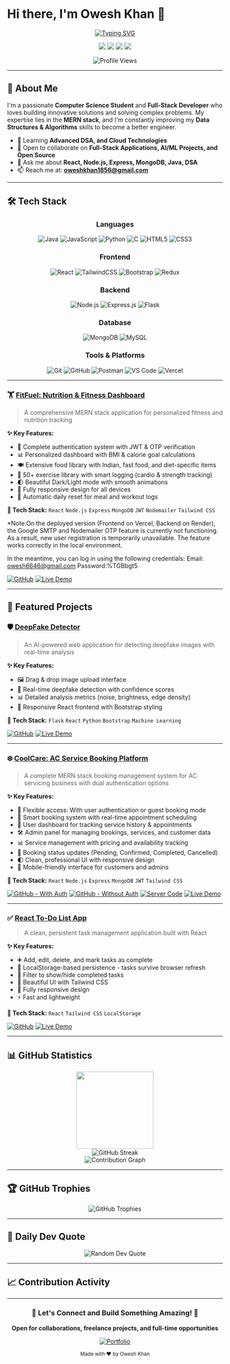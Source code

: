 # Hi there, I'm Owesh Khan 👋

<div align="center">
  
  [![Typing SVG](https://readme-typing-svg.herokuapp.com?font=Fira+Code&weight=600&size=28&pause=1000&color=3B82F6&center=true&vCenter=true&width=600&lines=B.Tech+Computer+Science+Student;MERN+Stack+Developer;DSA+Enthusiast;Full+Stack+Web+Developer)](https://git.io/typing-svg)
  
  <p>
    <a href="mailto:oweshkhan1856@gmail.com"><img src="https://img.shields.io/badge/Email-D14836?style=for-the-badge&logo=gmail&logoColor=white"/></a>
    <a href="https://linkedin.com/in/owesh-khan"><img src="https://img.shields.io/badge/LinkedIn-0077B5?style=for-the-badge&logo=linkedin&logoColor=white"/></a>
    <a href="https://owesh74.github.io/owesh/"><img src="https://img.shields.io/badge/Portfolio-000000?style=for-the-badge&logo=vercel&logoColor=white"/></a>
    <a href="https://github.com/owesh74"><img src="https://img.shields.io/badge/GitHub-100000?style=for-the-badge&logo=github&logoColor=white"/></a>
  </p>
  
  ![Profile Views](https://komarev.com/ghpvc/?username=owesh74&color=blueviolet&style=for-the-badge)
  
</div>

---

## 🚀 About Me

I'm a passionate **Computer Science Student** and **Full-Stack Developer** who loves building innovative solutions and solving complex problems. My expertise lies in the **MERN stack**, and I'm constantly improving my **Data Structures & Algorithms** skills to become a better engineer.

- 🌱 Learning **Advanced DSA, and Cloud Technologies**
- 👯 Open to collaborate on **Full-Stack Applications, AI/ML Projects, and Open Source**
- 💬 Ask me about **React, Node.js, Express, MongoDB, Java, DSA**
- 📫 Reach me at: **oweshkhan1856@gmail.com**

---

## 🛠️ Tech Stack

<div align="center">

### Languages
![Java](https://img.shields.io/badge/Java-ED8B00?style=for-the-badge&logo=openjdk&logoColor=white)
![JavaScript](https://img.shields.io/badge/JavaScript-F7DF1E?style=for-the-badge&logo=javascript&logoColor=black)
![Python](https://img.shields.io/badge/Python-3776AB?style=for-the-badge&logo=python&logoColor=white)
![C](https://img.shields.io/badge/C-00599C?style=for-the-badge&logo=c&logoColor=white)
![HTML5](https://img.shields.io/badge/HTML5-E34F26?style=for-the-badge&logo=html5&logoColor=white)
![CSS3](https://img.shields.io/badge/CSS3-1572B6?style=for-the-badge&logo=css3&logoColor=white)

### Frontend
![React](https://img.shields.io/badge/React-20232A?style=for-the-badge&logo=react&logoColor=61DAFB)
![TailwindCSS](https://img.shields.io/badge/Tailwind_CSS-38B2AC?style=for-the-badge&logo=tailwind-css&logoColor=white)
![Bootstrap](https://img.shields.io/badge/Bootstrap-563D7C?style=for-the-badge&logo=bootstrap&logoColor=white)
![Redux](https://img.shields.io/badge/Redux-593D88?style=for-the-badge&logo=redux&logoColor=white)

### Backend
![Node.js](https://img.shields.io/badge/Node.js-43853D?style=for-the-badge&logo=node.js&logoColor=white)
![Express.js](https://img.shields.io/badge/Express.js-404D59?style=for-the-badge&logo=express&logoColor=white)
![Flask](https://img.shields.io/badge/Flask-000000?style=for-the-badge&logo=flask&logoColor=white)

### Database
![MongoDB](https://img.shields.io/badge/MongoDB-4EA94B?style=for-the-badge&logo=mongodb&logoColor=white)
![MySQL](https://img.shields.io/badge/MySQL-005C84?style=for-the-badge&logo=mysql&logoColor=white)

### Tools & Platforms
![Git](https://img.shields.io/badge/GIT-E44C30?style=for-the-badge&logo=git&logoColor=white)
![GitHub](https://img.shields.io/badge/GitHub-100000?style=for-the-badge&logo=github&logoColor=white)
![Postman](https://img.shields.io/badge/Postman-FF6C37?style=for-the-badge&logo=postman&logoColor=white)
![VS Code](https://img.shields.io/badge/Visual_Studio_Code-0078D4?style=for-the-badge&logo=visual%20studio%20code&logoColor=white)
![Vercel](https://img.shields.io/badge/Vercel-000000?style=for-the-badge&logo=vercel&logoColor=white)

</div>

---

### 🏋️ [FitFuel: Nutrition & Fitness Dashboard](https://my-fitfuel.vercel.app/)
> A comprehensive MERN stack application for personalized fitness and nutrition tracking

**✨ Key Features:**
- 🔐 Complete authentication system with JWT & OTP verification
- 📊 Personalized dashboard with BMI & calorie goal calculations
- 🍽️ Extensive food library with Indian, fast food, and diet-specific items
- 💪 50+ exercise library with smart logging (cardio & strength tracking)
- 🌓 Beautiful Dark/Light mode with smooth animations
- 📱 Fully responsive design for all devices
- 🔄 Automatic daily reset for meal and workout logs

**🔧 Tech Stack:** `React` `Node.js` `Express` `MongoDB` `JWT` `Nodemailer` `Tailwind CSS`

*Note:On the deployed version (Frontend on Vercel, Backend on Render), the Google SMTP and Nodemailer OTP feature is currently not functioning.
As a result, new user registration is temporarily unavailable.
The feature works correctly in the local environment.

In the meantime, you can log in using the following credentials:
Email: owesh6646@gmail.com
Password:%TGBbgt5

[![GitHub](https://img.shields.io/badge/View_Code-100000?style=for-the-badge&logo=github&logoColor=white)](https://github.com/owesh74/FitFuel-V2)
[![Live Demo](https://img.shields.io/badge/Live_Demo-00C7B7?style=for-the-badge&logo=vercel&logoColor=white)](https://my-fitfuel.vercel.app/)

---

## 🎯 Featured Projects

### 🛡️ [DeepFake Detector](https://deep-fake-detector-owesh74s-projects.vercel.app/)
> An AI-powered web application for detecting deepfake images with real-time analysis

**✨ Key Features:**
- 🖼️ Drag & drop image upload interface
- 🤖 Real-time deepfake detection with confidence scores
- 📊 Detailed analysis metrics (noise, brightness, edge density)
- 📱 Responsive React frontend with Bootstrap styling

**🔧 Tech Stack:** `Flask` `React` `Python` `Bootstrap` `Machine Learning`

[![GitHub](https://img.shields.io/badge/View_Code-100000?style=for-the-badge&logo=github&logoColor=white)](https://github.com/owesh74/DeepFake-Detector)
[![Live Demo](https://img.shields.io/badge/Live_Demo-00C7B7?style=for-the-badge&logo=vercel&logoColor=white)](https://deep-fake-detector-owesh74s-projects.vercel.app/)

---
### ❄️ [CoolCare: AC Service Booking Platform](https://my-coolcare.vercel.app/)
> A complete MERN stack booking management system for AC servicing business with dual authentication options

**✨ Key Features:**
- 🔐 Flexible access: With user authentication or guest booking mode
- 📅 Smart booking system with real-time appointment scheduling
- 👤 User dashboard for tracking service history & appointments
- 🛠️ Admin panel for managing bookings, services, and customer data
- 📊 Service management with pricing and availability tracking
- 🔔 Booking status updates (Pending, Confirmed, Completed, Cancelled)
- 🌓 Clean, professional UI with responsive design
- 📱 Mobile-friendly interface for customers and admins

**🔧 Tech Stack:** `React` `Node.js` `Express` `MongoDB` `JWT` `Tailwind CSS`

[![GitHub - With Auth](https://img.shields.io/badge/Code_(Auth)-100000?style=for-the-badge&logo=github&logoColor=white)](https://github.com/owesh74/CoolCare)
[![GitHub - Without Auth](https://img.shields.io/badge/Code_(Guest)-100000?style=for-the-badge&logo=github&logoColor=white)](https://github.com/owesh74/CC-without-auth-client)
[![Server Code](https://img.shields.io/badge/Server_Code-181717?style=for-the-badge&logo=github&logoColor=white)](https://github.com/owesh74/server-CoolCare)
[![Live Demo](https://img.shields.io/badge/Live_Demo-00C7B7?style=for-the-badge&logo=vercel&logoColor=white)](https://my-coolcare.vercel.app/)

---

### ✅ [React To-Do List App](https://oweshs-todo-app-react.vercel.app/)
> A clean, persistent task management application built with React

**✨ Key Features:**
- ➕ Add, edit, delete, and mark tasks as complete
- 💾 LocalStorage-based persistence - tasks survive browser refresh
- 🎯 Filter to show/hide completed tasks
- 🎨 Beautiful UI with Tailwind CSS
- 📱 Fully responsive design
- ⚡ Fast and lightweight

**🔧 Tech Stack:** `React` `Tailwind CSS` `LocalStorage`

[![GitHub](https://img.shields.io/badge/View_Code-100000?style=for-the-badge&logo=github&logoColor=white)](https://github.com/owesh74/Todo-App-React)
[![Live Demo](https://img.shields.io/badge/Live_Demo-00C7B7?style=for-the-badge&logo=vercel&logoColor=white)](https://oweshs-todo-app-react.vercel.app/)

---

## 📊 GitHub Statistics

<div align="center">
  <img height="180em" src="https://github-readme-stats.vercel.app/api?username=owesh74&show_icons=true&theme=tokyonight&include_all_commits=true&count_private=true&hide_border=true&bg_color=0D1117"/>
</div>

<div align="center">
  <img src="https://github-readme-streak-stats.herokuapp.com/?user=owesh74&theme=tokyonight&hide_border=true&background=0D1117" alt="GitHub Streak" />
</div>

<div align="center">
  <img src="https://github-readme-activity-graph.vercel.app/graph?username=owesh74&theme=tokyo-night&hide_border=true&bg_color=0D1117" alt="Contribution Graph" />
</div>

---

## 🏆 GitHub Trophies

<div align="center">
  <img src="https://github-profile-trophy.vercel.app/?username=owesh74&theme=tokyonight&no-frame=true&no-bg=false&margin-w=4&column=7" alt="GitHub Trophies" />
</div>

---

## 💭 Daily Dev Quote

<div align="center">
  <img src="https://quotes-github-readme.vercel.app/api?type=horizontal&theme=tokyonight" alt="Random Dev Quote" />
</div>

---

## 📈 Contribution Activity

<!--START_SECTION:activity-->
<!--END_SECTION:activity-->

---

<div align="center">
  
  ### 💬 Let's Connect and Build Something Amazing! 🚀
  
  **Open for collaborations, freelance projects, and full-time opportunities**
  
  [![Portfolio](https://img.shields.io/badge/🌐_Portfolio-Visit_Now-blue?style=for-the-badge)](https://owesh74.github.io/owesh/)
  
  <sub>Made with ❤️ by Owesh Khan</sub>
  
</div>
